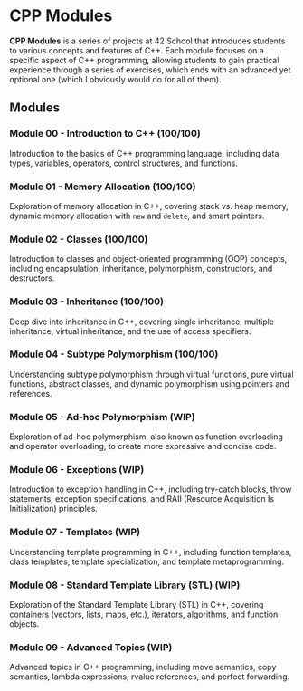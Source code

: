 # CPP Modules

**CPP Modules** is a series of projects at 42 School that introduces students to various concepts and features of C++. Each module focuses on a specific aspect of C++ programming, allowing students to gain practical experience through a series of exercises, which ends with an advanced yet optional one (which I obviously would do for all of them).

## Modules

### Module 00 - Introduction to C++ (100/100)
Introduction to the basics of C++ programming language, including data types, variables, operators, control structures, and functions.

### Module 01 - Memory Allocation (100/100)
Exploration of memory allocation in C++, covering stack vs. heap memory, dynamic memory allocation with `new` and `delete`, and smart pointers.

### Module 02 - Classes (100/100)
Introduction to classes and object-oriented programming (OOP) concepts, including encapsulation, inheritance, polymorphism, constructors, and destructors.

### Module 03 - Inheritance (100/100)
Deep dive into inheritance in C++, covering single inheritance, multiple inheritance, virtual inheritance, and the use of access specifiers.

### Module 04 - Subtype Polymorphism (100/100)
Understanding subtype polymorphism through virtual functions, pure virtual functions, abstract classes, and dynamic polymorphism using pointers and references.

### Module 05 - Ad-hoc Polymorphism (WIP)
Exploration of ad-hoc polymorphism, also known as function overloading and operator overloading, to create more expressive and concise code.

### Module 06 - Exceptions (WIP)
Introduction to exception handling in C++, including try-catch blocks, throw statements, exception specifications, and RAII (Resource Acquisition Is Initialization) principles.

### Module 07 - Templates (WIP)
Understanding template programming in C++, including function templates, class templates, template specialization, and template metaprogramming.

### Module 08 - Standard Template Library (STL) (WIP)
Exploration of the Standard Template Library (STL) in C++, covering containers (vectors, lists, maps, etc.), iterators, algorithms, and function objects.

### Module 09 - Advanced Topics (WIP)
Advanced topics in C++ programming, including move semantics, copy semantics, lambda expressions, rvalue references, and perfect forwarding.
